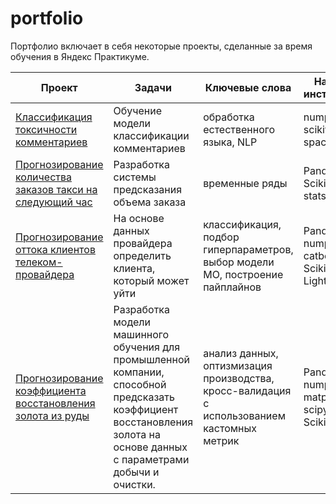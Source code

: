 # portfolio
Портфолио включает в себя некоторые проекты, сделанные за время обучения в Яндекс Практикуме.



| Проект | Задачи |  Ключевые слова |  Навыки и инструменты |
| --- | --- | --- | --- |
|  [Классификация токсичности комментариев](nlp_toxic_comments) | Обучение модели классификации комментариев | обработка естественного языка, NLP | numpy, spacy, scikit-learn, spacy, nltk, re|
| [Прогнозирование количества заказов такси на следующий час](https://github.com/xEsseax/portfolio/tree/d72fa33d18eeb0008daf6e0eb07c2cc060eec88a/taxi%20timeseries%20prediction) | Разработка системы предсказания объема заказа | временные ряды| Pandas, Scikit-learn, statsmodels |
| [Прогнозирование оттока клиентов телеком-провайдера](https://github.com/xEsseax/portfolio/tree/c2c71c90ecaae1f391b15ddedee4e615290bcb96/telecom%20customers%20churn) | На основе данных провайдера определить клиента, который может уйти | классификация, подбор гиперпараметров, выбор модели МО, построение пайплайнов | Pandas, numpy, catboost, Scikit-learn, LightGBM |
| [Прогнозирование коэффициента восстановления золота из руды](https://github.com/xEsseax/portfolio/tree/ab6371faa02901501cabb7b128b9b5620297572e/gold_recovery_prediction) | Разработка модели машинного обучения для промышленной компании, способной предсказать коэффициент восстановления золота на основе данных с параметрами добычи и очистки. | анализ данных, оптизмизация производства, кросс-валидация с использованием кастомных метрик| Pandas, numpy, matplotlib, scipy, t-tests, Scikit-learn  |

